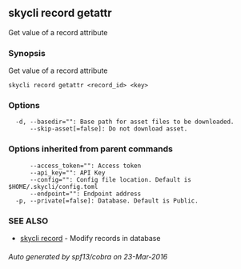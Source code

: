 ## skycli record getattr

Get value of a record attribute

### Synopsis


Get value of a record attribute

```
skycli record getattr <record_id> <key>
```

### Options

```
  -d, --basedir="": Base path for asset files to be downloaded.
      --skip-asset[=false]: Do not download asset.
```

### Options inherited from parent commands

```
      --access_token="": Access token
      --api_key="": API Key
      --config="": Config file location. Default is $HOME/.skycli/config.toml
      --endpoint="": Endpoint address
  -p, --private[=false]: Database. Default is Public.
```

### SEE ALSO
* [skycli record](skycli_record.md)	 - Modify records in database

###### Auto generated by spf13/cobra on 23-Mar-2016
